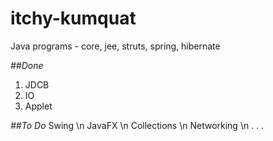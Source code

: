 # itchy-kumquat
Java programs - core, jee, struts, spring, hibernate


*##Done*
1. JDCB
2. IO
3. Applet

*##To Do*
Swing \n
JavaFX \n
Collections \n
Networking \n
.
.
.
